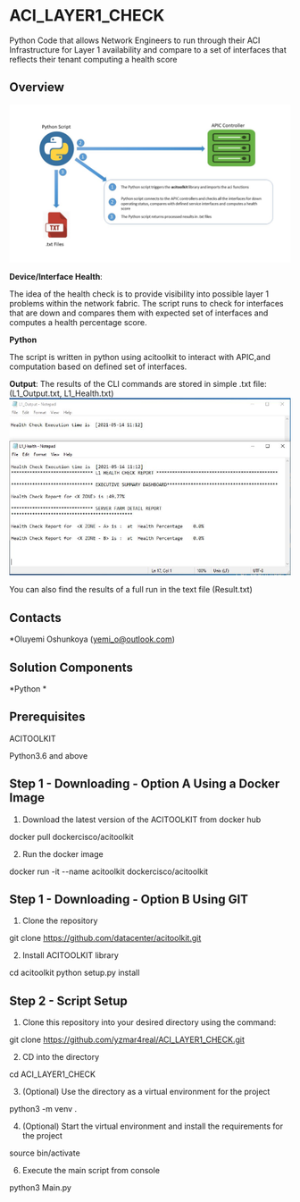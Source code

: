 # ACI_LAYER1_CHECK
 Python Code that allows Network Engineers to run through their ACI Infrastructure for Layer 1 availability and compare to a set of interfaces that reflects their tenant computing a health score

## Overview
![High Level Workflow](Overview.jpg)


**Device/Interface Health**: 

The idea of the health check is to provide visibility into possible layer 1 problems within the network fabric. The script runs to check for interfaces that are down and compares them with expected set of interfaces and computes a health percentage score. 

**Python**

The script is written in python using acitoolkit to interact with APIC,and computation based on defined set of interfaces.

**Output**: The results of the CLI commands are stored in simple .txt file: (L1_Output.txt, L1_Health.txt) ![Sample Output](Output_Snapshot.JPG)

You can also find the results of a full run in the text file (Result.txt)

## Contacts
*Oluyemi Oshunkoya (yemi_o@outlook.com)

## Solution Components
*Python
*

## Prerequisites 

ACITOOLKIT

Python3.6 and above

## Step 1 - Downloading - Option A Using a Docker Image

1. Download the latest version of the ACITOOLKIT from docker hub

docker pull dockercisco/acitoolkit 

2. Run the docker image 

docker run -it --name acitoolkit dockercisco/acitoolkit


## Step 1 - Downloading - Option B Using GIT

1. Clone the repository

git clone https://github.com/datacenter/acitoolkit.git

2. Install ACITOOLKIT library

cd acitoolkit
python setup.py install

## Step 2 - Script Setup

1. Clone this repository into your desired directory using the command:

git clone https://github.com/yzmar4real/ACI_LAYER1_CHECK.git

2. CD into the directory 

cd ACI_LAYER1_CHECK

3. (Optional) Use the directory as a virtual environment for the project

python3 -m venv . 

4. (Optional) Start the virtual environment and install the requirements for the project

source bin/activate

6. Execute the main script from console

python3 Main.py 
